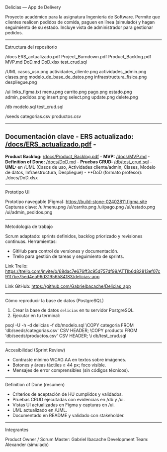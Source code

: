 Delicias — App de Delivery

Proyecto académico para la asignatura Ingeniería de Software.
Permite que clientes realicen pedidos de comida, paguen en línea (simulado) y hagan seguimiento de su estado.
Incluye vista de administrador para gestionar pedidos.

---

Estructura del repositorio

/docs
ERS_actualizado.pdf
Project_Burndown.pdf
Product_Backlog.pdf
MVP.md
DoD.md
DoD.xlsx
test_crud.sql

/UML
casos_uso.png
actividades_cliente.png
actividades_admin.png
clases.png
modelo_de_base_de_datos.png
infraestructura_fisica.png
despliegue.png

/ui
links_figma.txt
menu.png
carrito.png
pago.png
estado.png
admin_pedidos.png
insert.png
select.png
update.png
delete.png

/db
modelo.sql
test_crud.sql

/seeds
categorias.csv
productos.csv

---

## Documentación clave - **ERS actualizado:** [/docs/ERS_actualizado.pdf](./docs/ERS_actualizado.pdf) -
**Product Backlog:** [/docs/Product_Backlog.pdf](./docs/Product_Backlog.pdf) - 
**MVP:** [/docs/MVP.md](./docs/MVP.md) - 
**Definition of Done:** [/docs/DoD.md](./docs/DoD.md) - 
**Pruebas CRUD:** [/db/test_crud.sql](./db/test_crud.sql) -
**UML:** en /UML (Casos de uso, Actividades cliente/admin, Clases, Modelo de datos, Infraestructura, Despliegue) -
**DoD (formato profesor): ./docs/DoD.xlsx

---

Prototipo UI

Prototipo navegable (Figma): https://build-stone-02402811.figma.site
Capturas clave:
/ui/menu.png
/ui/carrito.png
/ui/pago.png
/ui/estado.png
/ui/admin_pedidos.png

---

Metodología de trabajo

Scrum adaptado: sprints definidos, backlog priorizado y revisiones continuas.
Herramientas:
- GitHub para control de versiones y documentación.
- Trello para gestión de tareas y seguimiento de sprints.

Link Trello: https://trello.com/invite/b/68dac7e676ff3c95d757df99/ATTIb6d82813ef07c91f7be75ed4ea96d31956584183/delicias-app

Link GitHub: https://github.com/GabrieIbacache/Delicias_app


---

Cómo reproducir la base de datos (PostgreSQL)

1. Crear la base de datos `delicias` en tu servidor PostgreSQL.
2. Ejecutar en tu terminal:

psql -U <usuario> -h <host> -d delicias -f db/modelo.sql
\COPY categoria FROM 'db/seeds/categorias.csv' CSV HEADER;
\COPY producto  FROM 'db/seeds/productos.csv' CSV HEADER;
\i db/test_crud.sql

---

Accesibilidad (Sprint Review)

- Contraste mínimo WCAG AA en textos sobre imágenes.
- Botones y áreas táctiles ≥ 44 px; foco visible.
- Mensajes de error comprensibles (sin códigos técnicos).

---

Definition of Done (resumen)

- Criterios de aceptación de HU cumplidos y validados.
- Pruebas CRUD ejecutadas con evidencias en /db y /ui.
- Vistas UI actualizadas en Figma y capturas en /ui.
- UML actualizado en /UML.
- Documentado en README y validado con stakeholder.

---

Integrantes

Product Owner / Scrum Master: Gabriel Ibacache
Development Team: Alexander (simulado)
